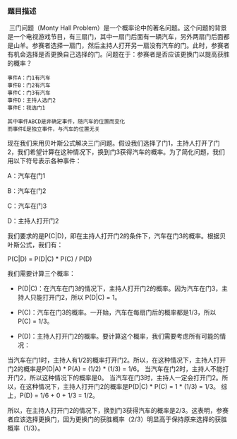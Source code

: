 ### 题目描述	

​	三门问题（Monty Hall Problem）是一个概率论中的著名问题。这个问题的背景是一个电视游戏节目，有三扇门，其中一扇门后面有一辆汽车，另外两扇门后面都是山羊。参赛者选择一扇门，然后主持人打开另一扇没有汽车的门。此时，参赛者有机会选择是否更换自己选择的门。问题在于：参赛者是否应该更换门以提高获胜的概率？

```
事件A：门1有汽车
事件B：门2有汽车
事件C：门3有汽车
事件D：主持人选门2
事件E：我选门1

其中事件ABCD是非确定事件，随汽车的位置而变化
而事件E是独立事件，与汽车的位置无关
```



​	现在我们来用贝叶斯公式解决三门问题。假设我们选择了门1，主持人打开了门2，我们希望计算在这种情况下，换到门3获得汽车的概率。为了简化问题，我们用以下符号表示各种事件：

A：汽车在门1

B：汽车在门2

C：汽车在门3

D：主持人打开门2

我们要求的是P(C|D)，即在主持人打开门2的条件下，汽车在门3的概率。根据贝叶斯公式，我们有：

P(C|D) = P(D|C) * P(C) / P(D)

我们需要计算三个概率：

- P(D|C)：在汽车在门3的情况下，主持人打开门2的概率。因为汽车在门3，主持人只能打开门2，所以 P(D|C) = 1。

- P(C)：汽车在门3的概率。一开始，汽车在每扇门后的概率都是1/3，所以 P(C) = 1/3。

- P(D)：主持人打开门2的概率。要计算这个概率，我们需要考虑所有可能的情况：

当汽车在门1时，主持人有1/2的概率打开门2。所以，在这种情况下，主持人打开门2的概率是P(D|A) * P(A) = (1/2) * (1/3) = 1/6。
当汽车在门2时，主持人不能打开门2，所以这种情况下的概率是0。
当汽车在门3时，主持人一定会打开门2。所以，在这种情况下，主持人打开门2的概率是P(D|C) * P(C) = 1 * (1/3) = 1/3。
综上，P(D) = 1/6 + 0 + 1/3 = 1/2。

所以，在主持人打开门2的情况下，换到门3获得汽车的概率是2/3。这表明，参赛者应该选择更换门，因为更换门的获胜概率（2/3）明显高于保持原来选择的获胜概率（1/3）。